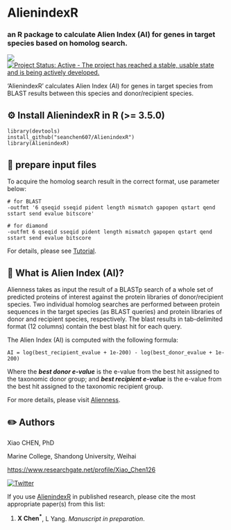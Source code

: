 # AlienindexR 
### an R package to calculate Alien Index (AI) for genes in target species based on homolog search.

[![](https://img.shields.io/badge/release%20version-0.99.1-green.svg)](https://github.com/seanchen607/FScanR)
[![Project Status: Active - The project has reached a stable, usable state and is being actively developed.](http://www.repostatus.org/badges/latest/active.svg)](http://www.repostatus.org/#active)

‘AlienindexR’ calculates Alien Index (AI) for genes in target species from BLAST results between this species and donor/recipient species. 

## :gear: Install AlienindexR in R (>= 3.5.0)

	library(devtools)
	install_github("seanchen607/AlienindexR")
	library(AlienindexR)

## :file_folder: prepare input files

To acquire the homolog search result in the correct format, use parameter below: 

	# for BLAST
	-outfmt '6 qseqid sseqid pident length mismatch gapopen qstart qend sstart send evalue bitscore'
  
	# for diamond
	-outfmt 6 qseqid sseqid pident length mismatch gapopen qstart qend sstart send evalue bitscore

For details, please see [Tutorial](https://seanchen607.github.io/AlienindexR.html).

## :orange_book: What is Alien Index (AI)?

Alienness takes as input the result of a BLASTp search of a whole set of predicted proteins of interest against the protein libraries of donor/recipient species. 
Two individual homolog searches are performed between protein sequences in the target species (as BLAST queries) and protein libraries of donor and recipient species, respectively. 
The blast results in tab-delimited format (12 columns) contain the best blast hit for each query. 

The Alien Index (AI) is computed with the following formula:

	AI = log(best_recipient_evalue + 1e-200) - log(best_donor_evalue + 1e-200)

Where the ***best donor e-value*** is the e-value from the best hit assigned to the taxonomic donor group; 
and ***best recipient e-value*** is the e-value from the best hit assigned to the taxonomic recipient group.

For more details, please visit [Alienness](https://alienness.sophia.inrae.fr/cgi/faq.cgi).

## :pencil2: Authors

Xiao CHEN, PhD

Marine College, Shandong University, Weihai

<https://www.researchgate.net/profile/Xiao_Chen126>

[![Twitter](https://img.shields.io/twitter/url/http/shields.io.svg?style=social&logo=twitter)](https://twitter.com/intent/tweet?hashtags=AlienindexR&url=https://github.com/seanchen607/AlienindexR&screen_name=SC607)

If you use [AlienindexR](https://github.com/seanchen607/AlienindexR) in
published research, please cite the most appropriate paper(s) from this
list:

1.  **X Chen<sup>\*</sup>**, L Yang. *Manuscript in preparation*.

